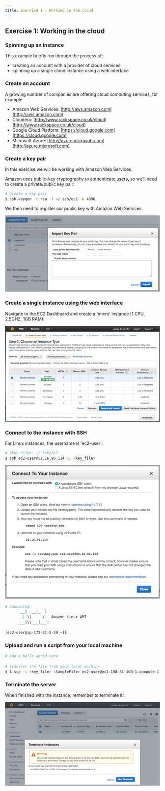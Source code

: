 ```yaml
---
title: Exercise 1 - Working in the cloud
---
```


## Exercise 1: Working in the cloud

### Spinning up an instance

This example briefly run through the process of:

- creating an account with a provider of cloud services
- spinning up a single cloud instance using a web interface

### Create an account

A growing number of companies are offering cloud computing services, for example: 

- Amazon Web Services: [http://aws.amazon.com](http://aws.amazon.com)
- Cloudera: [http://www.rackspace.co.uk/cloud](http://www.rackspace.co.uk/cloud)
- Google Cloud Platform: [https://cloud.google.com](https://cloud.google.com)
- Microsoft Azure: [http://azure.microsoft.com](http://azure.microsoft.com)

### Create a key pair

In this exercise we will be working with Amazon Web Services. 

Amazon uses public–key cryptography to authenticate users, so we'll need to create a private/public key pair:

``` bash
# Create a key pair
$ ssh-keygen -t rsa -f ~/.ssh/ec2 -b 4096
```

We then need to register our public key with Amazon Web Services.

![](session10/figures/key_pair.png)

### Create a single instance using the web interface

Navigate to the EC2 Dashboard and create a 'micro' instance (1 CPU, 2.5GHZ, 1GB RAM):

![](session10/figures/create_ec2_instance.png)

### Connect to the instance with SSH

For Linux instances, the username is 'ec2-user':

``` bash
# <key_file>: ~/.ssh/ec2
$ ssh ec2-user@52.16.96.114 -i <key_file> 
```

![](session10/figures/connect_to_instance.png)

``` bash
# Connected 
       __|  __|_  )
       _| \(     /   Amazon Linux AMI
      ___|\\___|___|

[ec2-user@ip-172-31-5-39 ~]$ 
```

### Upload and run a script from your local machine

``` bash
# Add a hello world here

# transfer the file from your local machine
$ $ scp -i <key_file> <SampleFile> ec2-user@ec2-198-51-100-1.compute-1.amazonaws.com:~
```

### Terminate the server

When finished with the instance, remember to terminate it!

![](session10/figures/terminate_instance.png)
